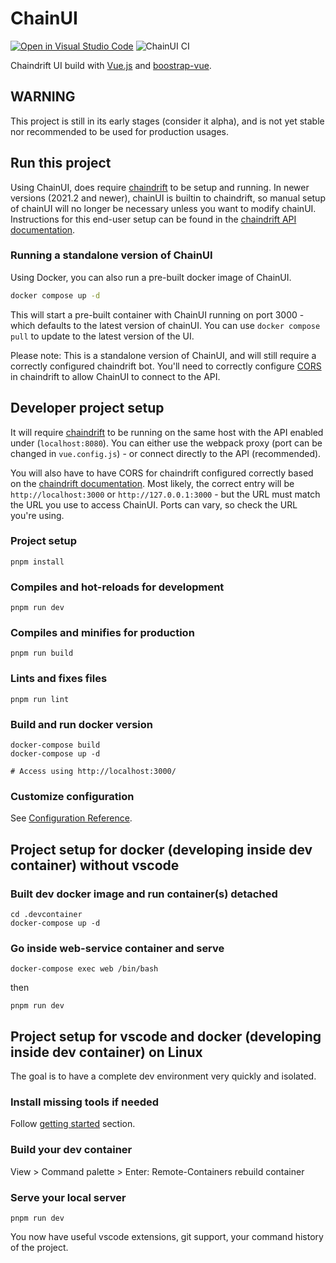 # ChainUI

[![Open in Visual Studio Code](https://img.shields.io/static/v1?logo=visualstudiocode&label=&message=Open%20in%20Visual%20Studio%20Code&labelColor=2c2c32&color=007acc&logoColor=007acc)](https://open.vscode.dev/chaindrift/chainui)
![ChainUI CI](https://github.com/chaindrift/chainui/workflows/ChainUI%20CI/badge.svg)

Chaindrift UI build with [Vue.js](https://vuejs.org/) and [boostrap-vue](https://bootstrap-vue.org/).

## WARNING

This project is still in its early stages (consider it alpha), and is not yet stable nor recommended to be used for production usages.

## Run this project

Using ChainUI, does require [chaindrift](https://github.com/chaindrift/chaindrift) to be setup and running.
In newer versions (2021.2 and newer), chainUI is builtin to chaindrift, so manual setup of chainUI will no longer be necessary unless you want to modify chainUI.
Instructions for this end-user setup can be found in the [chaindrift API documentation](https://www.chaindrift.io/en/stable/rest-api/).

### Running a standalone version of ChainUI

Using Docker, you can also run a pre-built docker image of ChainUI.

```bash
docker compose up -d
```

This will start a pre-built container with ChainUI running on port 3000 - which defaults to the latest version of chainUI.
You can use `docker compose pull` to update to the latest version of the UI.

Please note: This is a standalone version of ChainUI, and will still require a correctly configured chaindrift bot.
You'll need to correctly configure [CORS](https://www.chaindrift.io/en/stable/rest-api/#cors) in chaindrift to allow ChainUI to connect to the API.

## Developer project setup

It will require [chaindrift](https://github.com/chaindrift/chaindrift) to be running on the same host with the API enabled under (`localhost:8080`). You can either use the webpack proxy (port can be changed in `vue.config.js`) - or connect directly to the API (recommended).

You will also have to have CORS for chaindrift configured correctly based on the [chaindrift documentation](https://www.chaindrift.io/en/stable/rest-api/#cors).
Most likely, the correct entry will be `http://localhost:3000` or `http://127.0.0.1:3000` - but the URL must match the URL you use to access ChainUI.
Ports can vary, so check the URL you're using.

### Project setup

```
pnpm install
```

### Compiles and hot-reloads for development

```
pnpm run dev
```

### Compiles and minifies for production

```
pnpm run build
```

### Lints and fixes files

```
pnpm run lint
```

### Build and run docker version

```
docker-compose build
docker-compose up -d

# Access using http://localhost:3000/
```


### Customize configuration

See [Configuration Reference](https://cli.vuejs.org/config/).

## Project setup for docker (developing inside dev container) without vscode

### Built dev docker image and run container(s) detached

```
cd .devcontainer
docker-compose up -d
```

### Go inside web-service container and serve

```
docker-compose exec web /bin/bash
```

then

```
pnpm run dev
```

## Project setup for vscode and docker (developing inside dev container) on Linux

The goal is to have a complete dev environment very quickly and isolated.

### Install missing tools if needed

Follow [getting started](https://code.visualstudio.com/docs/remote/containers#_getting-started) section.

### Build your dev container

View > Command palette > Enter: Remote-Containers rebuild container

### Serve your local server

```
pnpm run dev
```

You now have useful vscode extensions, git support, your command history of the project.
